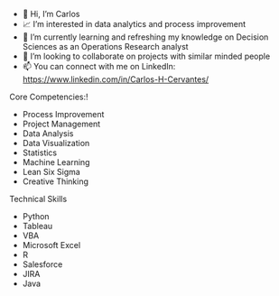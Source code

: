 
- 👋 Hi, I’m Carlos
- 📈 I’m interested in data analytics and process improvement
- 🌱 I’m currently learning and refreshing my knowledge on Decision Sciences as an Operations Research analyst
- 👀 I’m looking to collaborate on projects with similar minded people
- 📫 You can connect with me on LinkedIn: https://www.linkedin.com/in/Carlos-H-Cervantes/

Core Competencies:!
- Process Improvement
- Project Management
- Data Analysis
- Data Visualization
- Statistics
- Machine Learning
- Lean Six Sigma
- Creative Thinking

Technical Skills
- Python
- Tableau
- VBA
- Microsoft Excel
- R
- Salesforce
- JIRA
- Java
